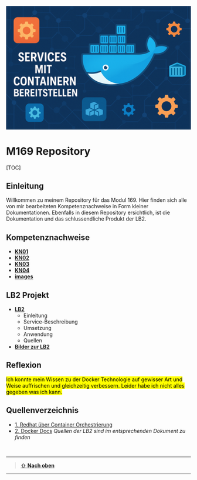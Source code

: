 
<img src="/images/titelbild.png" alt="Eigenes Titelbild" width="1200"/>

# M169 Repository

[TOC]

## Einleitung
Willkommen zu meinem Repository für das Modul 169. Hier finden sich alle von mir bearbeiteten Kompetenznachweise in Form kleiner Dokumentationen. Ebenfalls in diesem Repository ersichtlich, ist die Dokumentation und das schlussendliche Produkt der LB2.

## Kompetenznachweise

- [**KN01**](./KN01/README.md)
- [**KN02**](./KN02/README.md)
- [**KN03**](./KN03/README.md)
- [**KN04**](./KN04/README.md)
- [**images**](/images/)

## LB2 Projekt

- [**LB2**](./LB2/README.md) 
  - Einleitung
  - Service-Beschreibung 
  - Umsetzung 
  - Anwendung 
  - Quellen 
- [**Bilder zur LB2**](./LB2/images) 

## Reflexion
<mark>Ich konnte mein Wissen zu der Docker Technologie auf gewisser Art und Weise auffrischen und gleichzeitig verbessern. Leider habe ich nicht alles gegeben was ich kann.</mark>


## Quellenverzeichnis
  * [1. Redhat über Container Orchestrierung](https://www.redhat.com/de/topics/containers/what-is-container-orchestration)
  * [2. Docker Docs](https://docs.docker.com/) 
  *Quellen der LB2 sind im entsprechenden Dokument zu finden*


<br>

---

> [⇧ **Nach oben**](#m169-repository)

___

